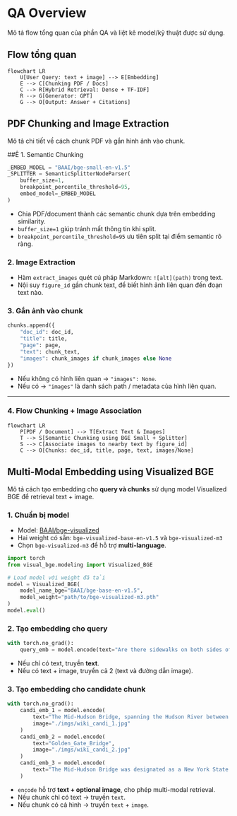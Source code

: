 # QA Overview

Mô tả flow tổng quan của phần QA và liệt kê model/kỹ thuật được sử dụng.

## Flow tổng quan
```mermaid
flowchart LR
    U[User Query: text + image] --> E[Embedding]
    E --> C[Chunking PDF / Docs]
    C --> R[Hybrid Retrieval: Dense + TF-IDF]
    R --> G[Generator: GPT]
    G --> O[Output: Answer + Citations]
```

## PDF Chunking and Image Extraction

Mô tả chi tiết về cách chunk PDF và gắn hình ảnh vào chunk.

##Ê 1. Semantic Chunking

```python
_EMBED_MODEL = "BAAI/bge-small-en-v1.5"
_SPLITTER = SemanticSplitterNodeParser(
    buffer_size=1,
    breakpoint_percentile_threshold=95,
    embed_model=_EMBED_MODEL
)
```

* Chia PDF/document thành các semantic chunk dựa trên embedding similarity.
* `buffer_size=1` giúp tránh mất thông tin khi split.
* `breakpoint_percentile_threshold=95` ưu tiên split tại điểm semantic rõ ràng.

### 2. Image Extraction

* Hàm `extract_images` quét cú pháp Markdown: `![alt](path)` trong text.
* Nội suy `figure_id` gần chunk text, để biết hình ảnh liên quan đến đoạn text nào.

### 3. Gắn ảnh vào chunk

```python
chunks.append({
    "doc_id": doc_id,
    "title": title,
    "page": page,
    "text": chunk_text,
    "images": chunk_images if chunk_images else None
})
```

* Nếu không có hình liên quan → `"images": None`.
* Nếu có → `"images"` là danh sách path / metadata của hình liên quan.

---

### 4. Flow Chunking + Image Association

```mermaid
flowchart LR
    P[PDF / Document] --> T[Extract Text & Images]
    T --> S[Semantic Chunking using BGE Small + Splitter]
    S --> C[Associate images to nearby text by figure_id]
    C --> O[Chunks: doc_id, title, page, text, images/None]
```

## Multi-Modal Embedding using Visualized BGE

Mô tả cách tạo embedding cho **query và chunks** sử dụng model Visualized BGE để retrieval text + image.

### 1. Chuẩn bị model

* Model: [BAAI/bge-visualized](https://huggingface.co/BAAI/bge-visualized)
* Hai weight có sẵn: `bge-visualized-base-en-v1.5` và `bge-visualized-m3`
* Chọn `bge-visualized-m3` để hỗ trợ **multi-language**.

```python
import torch
from visual_bge.modeling import Visualized_BGE

# Load model với weight đã tải
model = Visualized_BGE(
    model_name_bge="BAAI/bge-base-en-v1.5",
    model_weight="path/to/bge-visualized-m3.pth"
)
model.eval()
```

### 2. Tạo embedding cho query

```python
with torch.no_grad():
    query_emb = model.encode(text="Are there sidewalks on both sides of the Mid-Hudson Bridge?")
```

* Nếu chỉ có text, truyền **text**.
* Nếu có text + image, truyền cả 2 (text và đường dẫn image).

### 3. Tạo embedding cho candidate chunk

```python
with torch.no_grad():
    candi_emb_1 = model.encode(
        text="The Mid-Hudson Bridge, spanning the Hudson River between Poughkeepsie and Highland.",
        image="./imgs/wiki_candi_1.jpg"
    )
    candi_emb_2 = model.encode(
        text="Golden_Gate_Bridge",
        image="./imgs/wiki_candi_2.jpg"
    )
    candi_emb_3 = model.encode(
        text="The Mid-Hudson Bridge was designated as a New York State Historic Civil Engineering Landmark by the American Society of Civil Engineers in 1983. The bridge was renamed the \"Franklin Delano Roosevelt Mid-Hudson Bridge\" in 1994."
    )
```

* `encode` hỗ trợ **text + optional image**, cho phép multi-modal retrieval.
* Nếu chunk chỉ có text → truyền `text`.
* Nếu chunk có cả hình → truyền `text` + `image`.





